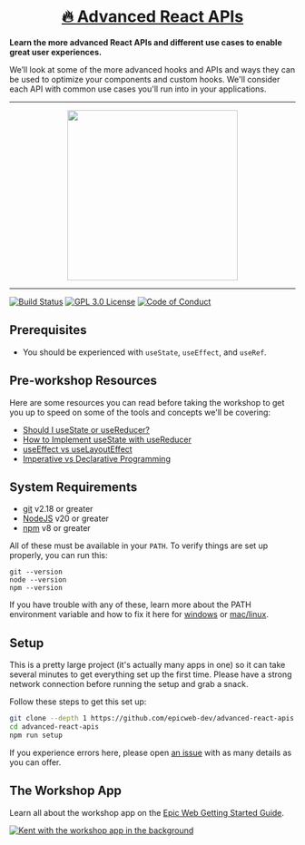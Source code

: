<div>
  <h1 align="center"><a href="https://www.epicweb.dev/workshops">🔥 Advanced React APIs</a></h1>
  <strong>
    Learn the more advanced React APIs and different use cases to enable great
    user experiences.
  </strong>
  <p>
    We’ll look at some of the more advanced hooks and APIs and ways they can be used to
    optimize your components and custom hooks. We'll consider each API with common use cases you'll run into in your applications.
  </p>
</div>

<hr />

<div align="center">
  <a
    alt="Epic Web logo with the words Deployed Version"
    href="https://advanced-react-apis.epicweb.dev"
  >
    <img
      width="300px"
      src="https://github-production-user-asset-6210df.s3.amazonaws.com/1500684/254000390-447a3559-e7b9-4918-947a-1b326d239771.png"
    />
  </a>
</div>

<hr />

<!-- prettier-ignore-start -->
[![Build Status][build-badge]][build]
[![GPL 3.0 License][license-badge]][license]
[![Code of Conduct][coc-badge]][coc]
<!-- prettier-ignore-end -->

## Prerequisites

- You should be experienced with `useState`, `useEffect`, and `useRef`.

## Pre-workshop Resources

Here are some resources you can read before taking the workshop to get you up to
speed on some of the tools and concepts we'll be covering:

- [Should I useState or useReducer?](https://kentcdodds.com/blog/should-i-usestate-or-usereducer)
- [How to Implement useState with useReducer](https://kentcdodds.com/blog/how-to-implement-usestate-with-usereducer)
- [useEffect vs useLayoutEffect](https://kentcdodds.com/blog/useeffect-vs-uselayouteffect)
- [Imperative vs Declarative Programming](https://ui.dev/imperative-vs-declarative-programming)

## System Requirements

- [git][git] v2.18 or greater
- [NodeJS][node] v20 or greater
- [npm][npm] v8 or greater

All of these must be available in your `PATH`. To verify things are set up
properly, you can run this:

```shell
git --version
node --version
npm --version
```

If you have trouble with any of these, learn more about the PATH environment
variable and how to fix it here for [windows][win-path] or
[mac/linux][mac-path].

## Setup

This is a pretty large project (it's actually many apps in one) so it can take
several minutes to get everything set up the first time. Please have a strong
network connection before running the setup and grab a snack.

Follow these steps to get this set up:

```sh nonumber
git clone --depth 1 https://github.com/epicweb-dev/advanced-react-apis.git
cd advanced-react-apis
npm run setup
```

If you experience errors here, please open [an issue][issue] with as many
details as you can offer.

## The Workshop App

Learn all about the workshop app on the
[Epic Web Getting Started Guide](https://www.epicweb.dev/get-started).

[![Kent with the workshop app in the background](https://github-production-user-asset-6210df.s3.amazonaws.com/1500684/280407082-0e012138-e01d-45d5-abf2-86ffe5d03c69.png)](https://www.epicweb.dev/get-started)

<!-- prettier-ignore-start -->
[npm]: https://www.npmjs.com/
[node]: https://nodejs.org
[git]: https://git-scm.com/
[build-badge]: https://img.shields.io/github/actions/workflow/status/epicweb-dev/advanced-react-apis/validate.yml?branch=main&logo=github&style=flat-square
[build]: https://github.com/epicweb-dev/advanced-react-apis/actions?query=workflow%3Avalidate
[license-badge]: https://img.shields.io/badge/license-GPL%203.0%20License-blue.svg?style=flat-square
[license]: https://github.com/epicweb-dev/advanced-react-apis/blob/main/LICENSE
[coc-badge]: https://img.shields.io/badge/code%20of-conduct-ff69b4.svg?style=flat-square
[coc]: https://kentcdodds.com/conduct
[win-path]: https://www.howtogeek.com/118594/how-to-edit-your-system-path-for-easy-command-line-access/
[mac-path]: http://stackoverflow.com/a/24322978/971592
[issue]: https://github.com/epicweb-dev/advanced-react-apis/issues/new
<!-- prettier-ignore-end -->
